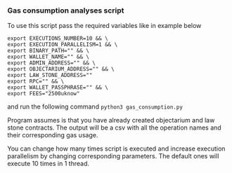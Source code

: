 ### Gas consumption analyses script
To use this script pass the required variables like in example below
```
export EXECUTIONS_NUMBER=10 && \
export EXECUTION_PARALLELISM=1 && \
export BINARY_PATH="" && \
export WALLET_NAME="" && \
export ADMIN_ADDRESS="" && \
export OBJECTARIUM_ADDRESS="" && \
export LAW_STONE_ADDRESS=""
export RPC="" && \
export WALLET_PASSPHRASE="" && \
export FEES="2500uknow"
```
and run the following command `python3 gas_consumption.py`

Program assumes is that you have already created objectarium and law stone contracts.
The output will be a csv with all the operation names and their corresponding gas usage.

You can change how many times script is executed and increase execution parallelism by changing
corresponding parameters. The default ones will execute 10 times in 1 thread.